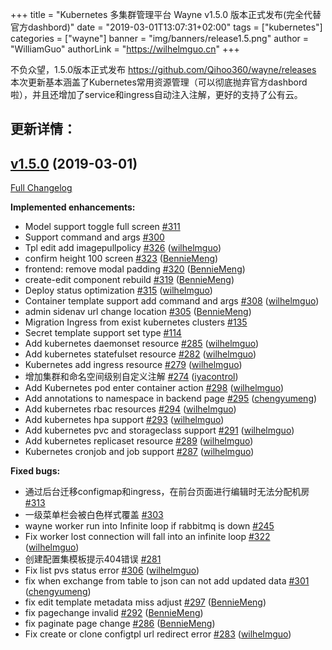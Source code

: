 +++
title = "Kubernetes 多集群管理平台 Wayne v1.5.0 版本正式发布(完全代替官方dashbord)"
date = "2019-03-01T13:07:31+02:00"
tags = ["kubernetes"]
categories = ["wayne"]
banner = "img/banners/release1.5.png"
author = "WilliamGuo"
authorLink = "https://wilhelmguo.cn"
+++

不负众望，1.5.0版本正式发布 https://github.com/Qihoo360/wayne/releases 本次更新基本涵盖了Kubernetes常用资源管理（可以彻底抛弃官方dashbord啦），并且还增加了service和ingress自动注入注解，更好的支持了公有云。

## 更新详情：

## [v1.5.0](https://github.com/Qihoo360/wayne/tree/v1.5.0) (2019-03-01)
[Full Changelog](https://github.com/Qihoo360/wayne/compare/v1.4.3...v1.5.0)

**Implemented enhancements:**

- Model support toggle full screen [\#311](https://github.com/Qihoo360/wayne/issues/311)
- Support command and args  [\#300](https://github.com/Qihoo360/wayne/issues/300)
- Tpl edit add imagepullpolicy [\#326](https://github.com/Qihoo360/wayne/pull/326) ([wilhelmguo](https://github.com/wilhelmguo))
- confirm height 100 screen [\#323](https://github.com/Qihoo360/wayne/pull/323) ([BennieMeng](https://github.com/BennieMeng))
- frontend: remove modal padding [\#320](https://github.com/Qihoo360/wayne/pull/320) ([BennieMeng](https://github.com/BennieMeng))
- create-edit component rebuild [\#319](https://github.com/Qihoo360/wayne/pull/319) ([BennieMeng](https://github.com/BennieMeng))
- Deploy status optimization [\#315](https://github.com/Qihoo360/wayne/pull/315) ([wilhelmguo](https://github.com/wilhelmguo))
- Container template support add command and args [\#308](https://github.com/Qihoo360/wayne/pull/308) ([wilhelmguo](https://github.com/wilhelmguo))
- admin sidenav url change location [\#305](https://github.com/Qihoo360/wayne/pull/305) ([BennieMeng](https://github.com/BennieMeng))
- Migration Ingress from exist kubernetes clusters [\#135](https://github.com/Qihoo360/wayne/issues/135)
- Secret template support set type [\#114](https://github.com/Qihoo360/wayne/issues/114)
- Add kubernetes daemonset resource [\#285](https://github.com/Qihoo360/wayne/pull/285) ([wilhelmguo](https://github.com/wilhelmguo))
- Add kubernetes statefulset resource [\#282](https://github.com/Qihoo360/wayne/pull/282) ([wilhelmguo](https://github.com/wilhelmguo))
- Kubernetes add ingress resource [\#279](https://github.com/Qihoo360/wayne/pull/279) ([wilhelmguo](https://github.com/wilhelmguo))
- 增加集群和命名空间级别自定义注解 [\#274](https://github.com/Qihoo360/wayne/pull/274) ([iyacontrol](https://github.com/iyacontrol))
- Add Kubernetes pod enter container action [\#298](https://github.com/Qihoo360/wayne/pull/298) ([wilhelmguo](https://github.com/wilhelmguo))
- Add annotations to namespace in backend page [\#295](https://github.com/Qihoo360/wayne/pull/295) ([chengyumeng](https://github.com/chengyumeng))
- Add kubernetes rbac resources [\#294](https://github.com/Qihoo360/wayne/pull/294) ([wilhelmguo](https://github.com/wilhelmguo))
- Add kubernetes hpa support [\#293](https://github.com/Qihoo360/wayne/pull/293) ([wilhelmguo](https://github.com/wilhelmguo))
- Add kubernetes pvc and storageclass support [\#291](https://github.com/Qihoo360/wayne/pull/291) ([wilhelmguo](https://github.com/wilhelmguo))
- Add kubernetes replicaset resource [\#289](https://github.com/Qihoo360/wayne/pull/289) ([wilhelmguo](https://github.com/wilhelmguo))
- Kubernetes cronjob and job support [\#287](https://github.com/Qihoo360/wayne/pull/287) ([wilhelmguo](https://github.com/wilhelmguo))

**Fixed bugs:**

- 通过后台迁移configmap和ingress，在前台页面进行编辑时无法分配机房 [\#313](https://github.com/Qihoo360/wayne/issues/313)
- 一级菜单栏会被白色样式覆盖 [\#303](https://github.com/Qihoo360/wayne/issues/303)
- wayne worker run into Infinite loop if rabbitmq is down [\#245](https://github.com/Qihoo360/wayne/issues/245)
- Fix worker lost connection will fall into an infinite loop [\#322](https://github.com/Qihoo360/wayne/pull/322) ([wilhelmguo](https://github.com/wilhelmguo))
- 创建配置集模板提示404错误 [\#281](https://github.com/Qihoo360/wayne/issues/281)
- Fix list pvs status error [\#306](https://github.com/Qihoo360/wayne/pull/306) ([wilhelmguo](https://github.com/wilhelmguo))
- fix when exchange from table to json can not add updated data [\#301](https://github.com/Qihoo360/wayne/pull/301) ([chengyumeng](https://github.com/chengyumeng))
- fix edit template metadata miss adjust [\#297](https://github.com/Qihoo360/wayne/pull/297) ([BennieMeng](https://github.com/BennieMeng))
- fix pagechange invalid [\#292](https://github.com/Qihoo360/wayne/pull/292) ([BennieMeng](https://github.com/BennieMeng))
- fix paginate page change [\#286](https://github.com/Qihoo360/wayne/pull/286) ([BennieMeng](https://github.com/BennieMeng))
- Fix create or clone configtpl url redirect error [\#283](https://github.com/Qihoo360/wayne/pull/283) ([wilhelmguo](https://github.com/wilhelmguo))
